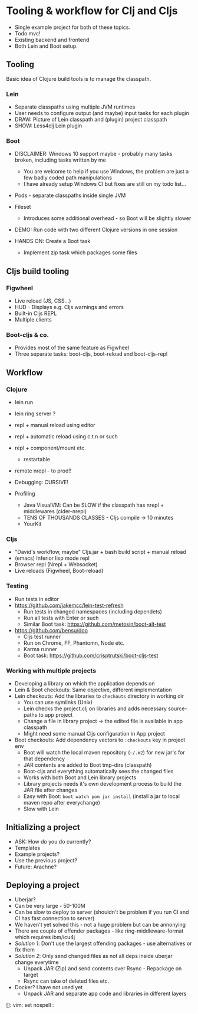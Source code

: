 # Tooling & workflow for Clj and Cljs

- Single example project for both of these topics.
- Todo mvc!
- Existing backend and frontend
- Both Lein and Boot setup.

## Tooling

Basic idea of Clojure build tools is to manage the classpath.

### Lein

- Separate classpaths using multiple JVM runtimes
- User needs to configure output (and maybe) input tasks for each plugin
- DRAW: Picture of Lein classpath and (plugin) project classpath
- SHOW: Less4clj Lein plugin

### Boot

- DISCLAIMER: Windows 10 support maybe - probably many tasks broken, including tasks written by me
    - You are welcome to help if you use Windows, the problem are just a few badly coded path manipulations
    - I have already setup Windows CI but fixes are still on my todo list...

- Pods - separate classpaths inside single JVM
- Fileset
    - Introduces some additional overhead - so Boot will be slightly slower
- DEMO: Run code with two different Clojure versions in one session
- HANDS ON: Create a Boot task
    - Implement zip task which packages some files

## Cljs build tooling

### Figwheel

- Live reload (JS, CSS...)
- HUD - Displays e.g. Cljs warnings and errors
- Built-in Cljs REPL
- Multiple clients

### Boot-cljs & co.

- Provides most of the same feature as Figwheel
- Three separate tasks: boot-cljs, boot-reload and boot-cljs-repl

## Workflow

### Clojure

- lein run
- lein ring server ?
- repl + manual reload using editor
- repl + automatic reload using c.t.n or such
- repl + component/mount etc.
    - restartable
- remote nrepl - to prod!!

- Debugging: CURSIVE!

- Profiling
    - Java VisualVM: Can be SLOW if the classpath has nrepl + middlewares (cider-nrepl)
    - TENS OF THOUSANDS CLASSES - Cljs compile -> 10 minutes
    - YourKit

### Cljs

- "David's workflow, maybe" Cljs.jar + bash build script + manual reload
- (emacs) Inferior lisp mode repl
- Browser repl (Nrepl + Websocket)
- Live reloads (Figwheel, Boot-reload)

### Testing

- Run tests in editor
- https://github.com/jakemcc/lein-test-refresh
    - Run tests in changed namespaces (including dependets)
    - Run all tests with Enter or such
    - Similar Boot task: https://github.com/metosin/boot-alt-test
- https://github.com/bensu/doo
    - Cljs test runner
    - Run on Chrome, FF, Phantomn, Node etc.
    - Karma runner
    - Boot task: https://github.com/crisptrutski/boot-cljs-test

### Working with multiple projects

- Developing a library on which the application depends on
- Lein & Boot checkouts: Same objective, different implementation
- Lein checkouts: Add the libraries to `checkouts` directory in working dir
    - You can use symlinks (Unix)
    - Lein checks the project.clj on libraries and adds necessary source-paths to app project
    - Change a file in library project -> the edited file is available in app classpath
    - Might need some manual Cljs configuration in App project
- Boot checkouts: Add dependency vectors to `:checkouts` key in project env
    - Boot will watch the local maven repository (`~/.m2`) for new jar's for that dependency
    - JAR contents are added to Boot tmp-dirs (classpath)
    - Boot-cljs and everything automatically sees the changed files
    - Works with both Boot and Lein library projects
    - Library projects needs it's own development process to build the JAR file after changes
    - Easy with Boot: `boot watch pom jar install` (install a jar to local maven repo after everychange)
    - Slow with Lein

## Initializing a project

- ASK: How do you do currently?
- Templates
- Example projects?
- Use the previous project?
- Future: Arachne?

## Deploying a project

- Uberjar?
- Can be very large - 50-100M
- Can be slow to deploy to server (shouldn't be problem if you run CI and CI has fast connection to server)
- We haven't yet solved this - not a huge problem but can be annonying
- There are couple of offender packages - like ring-middleware-format which requires ibm/icu4j
- *Solution 1*: Don't use the largest offending packages - use alternatives or fix them
- *Solution 2*: Only send changed files as not all deps inside uberjar change everytime
    - Unpack JAR (Zip) and send contents over Rsync - Repackage on target
    - Rsync can take of deleted files etc.
- Docker? I have not used yet
    - Unpack JAR and separate app code and libraries in different layers

[]: vim: set nospell :
